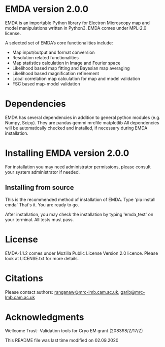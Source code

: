 EMDA version 2.0.0
===================

EMDA is an importable Python library for Electron Microscopy map and model manipulations written in Python3.
EMDA comes under MPL-2.0 license. 

A selected set of EMDA’s core functionalities include:

- Map input/output and format conversion
- Resolution related functionalities
- Map statistics calculation in Image and Fourier space
- Likelihood based map fitting and Bayesian map averaging
- Likelihood based magnification refinement
- Local correlation map calculation for map and model validation
- FSC based map-model validation


Dependencies
===================

EMDA has several dependencies in addition to general python modules (e.g. Numpy, Scipy).
They are 
pandas
gemmi
mrcfile
matplotlib
All dependencies will be automatically checked and installed, if necessary during
EMDA installation.


Installing EMDA version 2.0.0 
===============================

For installation you may need administrator permissions, 
please consult your system administrator if needed.


Installing from source
--------------------------------------------
This is the recommended method of installation of EMDA. 
Type 'pip install emda'
That's it. You are ready to go.

After installation, you may check the installation by typing
'emda_test' on your terminal. All tests must pass.


License
=======

EMDA-1.1.2 comes under Mozilla Public License Version 2.0 licence.
Please look at LICENSE.txt for more details.


Citations
=========

Please contact authors: ranganaw@mrc-lmb.cam.ac.uk,
garib@mrc-lmb.cam.ac.uk


Acknowledgments
===============

Wellcome Trust- Validation tools for Cryo EM grant (208398/Z/17/Z)

This README file was last time modified on 02.09.2020

